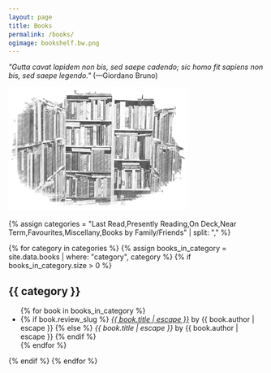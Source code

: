 ```yaml
---
layout: page
title: Books
permalink: /books/
ogimage: bookshelf.bw.png
---
```

<p><i>"Gutta cavat lapidem non bis, sed saepe cadendo; sic homo fit sapiens non bis, sed saepe legendo."</i> (—Giordano Bruno)</p>
<p><img src="/assets/og/bookshelf.bw.png" alt="bookshelf" width="70%" height="70%"></p>

{% assign categories = "Last Read,Presently Reading,On Deck,Near Term,Favourites,Miscellany,Books by Family/Friends" | split: "," %}

{% for category in categories %}
  {% assign books_in_category = site.data.books | where: "category", category %}
  {% if books_in_category.size > 0 %}
<h2>{{ category }}</h2>
<ul class="more-space">
    {% for book in books_in_category %}
  <li>
    {% if book.review_slug %}
      <i><a href="{{ site.baseurl }}{% post_url {{ book.review_slug }} %}">{{ book.title | escape }}</a></i> by {{ book.author | escape }}
    {% else %}
      <i>{{ book.title | escape }}</i> by {{ book.author | escape }}
    {% endif %}
  </li>
    {% endfor %}
</ul>
  {% endif %}
{% endfor %}